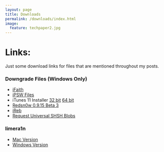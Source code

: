 ```yaml
---
layout: page
title: Downloads
permalink: /downloads/index.html
image:
  feature: techpaper2.jpg
---
```


Links:
======
Just some download links for files that are mentioned throughout my posts.

### Downgrade Files (Windows Only)
* [iFaith](https://github.com/iH8sn0w/iFaith/releases/v1.5.9/1085/ifaith-v1.5.9.zip)
* [iPSW Files](https://ipsw.me/)
* iTunes 11 Installer [32 bit](http://api.ios.icj.me/v2/iTunes/Windows/11/url/dl) [64 bit](http://api.ios.icj.me/v2/iTunes/Windows/11/64biturl/dl)
* [Redsn0w 0.9.15 Beta 3](http://www.jailbreaktools.com/downloads/windows/redsn0w-0.9.15b3.zip)
* [iReb](https://github.com/iH8sn0w/iREB-2.0/releases/r7/1097/ireb-r7.zip)
* [Request Universal SHSH Blobs](mailto:daytonhasty@gmail.com?subject=SHSH%20Blob%20Request&body=Please%20write%20iPhone%204%20model%20number%20found%20in%20Settings>General>About>Model.%20Also%20include%20the%20iOS%20firmware%20you%20want%20to%20downgrade%20to.)

### limera1n
* [Mac Version](https://sites.google.com/site/dayt0nsfiles/downloads/limera1nOSX.zip?attredirects=0&d=1)
* [Windows Version](https://sites.google.com/site/dayt0nsfiles/downloads/limera1nWIN.exe.zip?attredirects=0&d=1)
